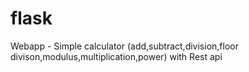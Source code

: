 # flask
Webapp - Simple calculator
(add,subtract,division,floor divison,modulus,multiplication,power)
with Rest api
